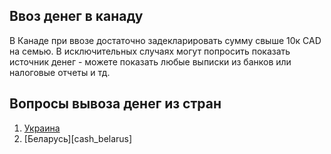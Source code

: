 ## Ввоз денег в канаду

В Канаде при ввозе достаточно задекларировать сумму свыше 10к CAD на семью. В исключительных случаях могут попросить показать источник денег - можете показать любые выписки из банков или налоговые отчеты и тд.

## Вопросы вывоза денег из стран

1. [Украина](cash_ukraine)
2. [Беларусь][cash_belarus]
